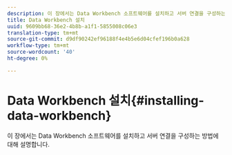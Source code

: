 ```yaml
---
description: 이 장에서는 Data Workbench 소프트웨어를 설치하고 서버 연결을 구성하는 방법에 대해 설명합니다.
title: Data Workbench 설치
uuid: 9609bb68-36e2-4b8b-a1f1-5855008c06e3
translation-type: tm+mt
source-git-commit: d9df90242ef96188f4e4b5e6d04cfef196b0a628
workflow-type: tm+mt
source-wordcount: '40'
ht-degree: 0%

---
```



# Data Workbench 설치{#installing-data-workbench}

이 장에서는 Data Workbench 소프트웨어를 설치하고 서버 연결을 구성하는 방법에 대해 설명합니다.

